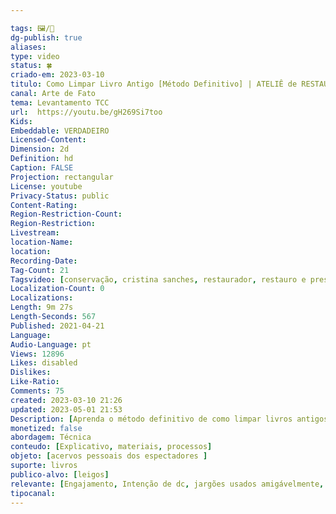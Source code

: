```yaml
---

tags: 🖼️/🎥️
dg-publish: true
aliases: 
type: video
status: 🍀 
criado-em: 2023-03-10
titulo: Como Limpar Livro Antigo [Método Definitivo] | ATELIÊ de RESTAURO
canal: Arte de Fato
tema: Levantamento TCC 
url:  https://youtu.be/gH269Si7too
Kids: 
Embeddable: VERDADEIRO
Licensed-Content: 
Dimension: 2d
Definition: hd
Caption: FALSE
Projection: rectangular
License: youtube
Privacy-Status: public
Content-Rating: 
Region-Restriction-Count: 
Region-Restriction: 
Livestream: 
location-Name: 
location: 
Recording-Date: 
Tag-Count: 21
Tagsvideo: [conservação, cristina sanches, restaurador, restauro e preservacao, reserva tecnica, arquivologia, museologia, museografia, biblioteca, biblioteconomia, bibliotecário, como limpar livros, limpeza de livros, livro sujo, livro empoeirado, limpar biblioteca, como tirar poeira dos livros, como limpar corretamente os livros, como limpar livro antigo, livro antigo, limpar coleção de livros]
Localization-Count: 0
Localizations: 
Length: 9m 27s
Length-Seconds: 567
Published: 2021-04-21
Language: 
Audio-Language: pt
Views: 12896
Likes: disabled
Dislikes: 
Like-Ratio: 
Comments: 75
created: 2023-03-10 21:26
updated: 2023-05-01 21:53
Description: [Aprenda o método definitivo de como limpar livros antigos e novos. Como limpar livros antigos pode causar muitos problemas se não for feito direito. Aprenda de uma vez por todas como fazer a limpeza e preservar livros, bibliotecas, coleções e acervos. Método definitivo. Guia fácil. <br><br>PARA SABER SOBRE OS CURSOS DE CONSERVAÇÃO E RESTAURO<br>✷ inscreva-se na lista de emails da Cristina e aproveite o conteúdo exclusivo para assinantes]
monetized: false
abordagem: Técnica
conteudo: [Explicativo, materiais, processos]
objeto: [acervos pessoais dos espectadores ]
suporte: livros
publico-alvo: [leigos]
relevante: [Engajamento, Intenção de dc, jargões usados amigávelmente, combate à desinformação]
tipocanal: 
---
```

